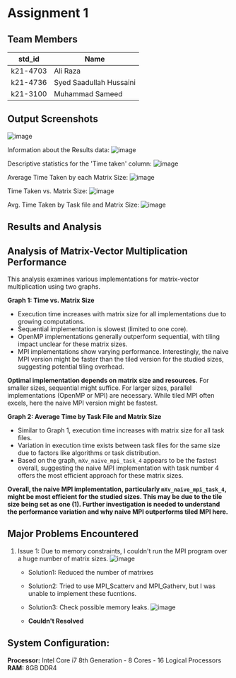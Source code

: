 # Assignment 1
## Team Members
|std_id|Name|
|--------|-|
|k21-4703|Ali Raza|
|k21-4736|Syed Saadullah Hussaini|
|k21-3100|Muhammad Sameed|
## Output Screenshots


![image](https://github.com/NUCES-Khi/matrixtimesvector-sas/assets/88710028/cdee955a-c105-4510-8434-7e7d878407ea)

Information about the Results data:
![image](https://github.com/NUCES-Khi/matrixtimesvector-sas/assets/88710028/f827e0af-4656-48da-9883-8e15b01e39da)

Descriptive statistics for the 'Time taken' column:
![image](https://github.com/NUCES-Khi/matrixtimesvector-sas/assets/88710028/a0107772-a0e6-4222-8698-2c3a574f57b8)

Average Time Taken by each Matrix Size:
![image](https://github.com/NUCES-Khi/matrixtimesvector-sas/assets/88710028/a7d6eea8-a138-4e23-a882-6372bb67422c)

Time Taken vs. Matrix Size:
![image](https://github.com/NUCES-Khi/matrixtimesvector-sas/assets/88710028/113fb729-0b3f-4d9c-9028-05cb1e02523f)

Avg. Time Taken by Task file and Matrix Size:
![image](https://github.com/NUCES-Khi/matrixtimesvector-sas/assets/88710028/d3a0918b-6a6f-4bf5-b9fc-fff3f725175c)


## Results and Analysis

## Analysis of Matrix-Vector Multiplication Performance

This analysis examines various implementations for matrix-vector multiplication using two graphs.

**Graph 1: Time vs. Matrix Size**

* Execution time increases with matrix size for all implementations due to growing computations.
* Sequential implementation is slowest (limited to one core).
* OpenMP implementations generally outperform sequential, with tiling impact unclear for these matrix sizes.
* MPI implementations show varying performance. Interestingly, the naive MPI version might be faster than the tiled version for the studied sizes, suggesting potential tiling overhead.

**Optimal implementation depends on matrix size and resources.** For smaller sizes, sequential might suffice. For larger sizes, parallel implementations (OpenMP or MPI) are necessary. While tiled MPI often excels, here the naive MPI version might be fastest.

**Graph 2: Average Time by Task File and Matrix Size**

* Similar to Graph 1, execution time increases with matrix size for all task files.
* Variation in execution time exists between task files for the same size due to factors like algorithms or task distribution.
* Based on the graph, `mXv_naive_mpi_task_4` appears to be the fastest overall, suggesting the naive MPI implementation with task number 4 offers the most efficient approach for these matrix sizes.

**Overall, the naive MPI implementation, particularly `mXv_naive_mpi_task_4`, might be most efficient for the studied sizes. This may be due to the tile size being set as one (1). Further investigation is needed to understand the performance variation and why naive MPI outperforms tiled MPI here.**


## Major Problems Encountered
1. Issue 1: Due to memory constraints, I couldn't run the MPI program over a huge number of matrix sizes.
   ![image](https://github.com/NUCES-Khi/matrixtimesvector-sas/assets/88710028/3ee16ef8-5e06-4e3b-bf49-bb882f5c1674)

    - Solution1: Reduced the number of matrixes
    - Solution2: Tried to use MPI_Scatterv and MPI_Gatherv, but I was unable to implement these fucntions.
    - Solution3: Check possible memory leaks. ![image](https://github.com/NUCES-Khi/matrixtimesvector-sas/assets/88710028/4325b3f1-281b-4c3d-a342-00fe5003bb70)

    - **Couldn't Resolved**

## System Configuration:
**Processor:** Intel Core i7 8th Generation - 8 Cores - 16 Logical Processors
**RAM:** 8GB DDR4
